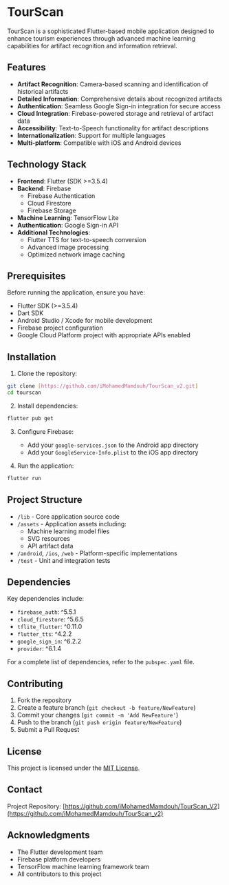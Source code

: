 # TourScan

TourScan is a sophisticated Flutter-based mobile application designed to enhance tourism experiences through advanced machine learning capabilities for artifact recognition and information retrieval.

## Features

- **Artifact Recognition**: Camera-based scanning and identification of historical artifacts
- **Detailed Information**: Comprehensive details about recognized artifacts
- **Authentication**: Seamless Google Sign-in integration for secure access
- **Cloud Integration**: Firebase-powered storage and retrieval of artifact data
- **Accessibility**: Text-to-Speech functionality for artifact descriptions
- **Internationalization**: Support for multiple languages
- **Multi-platform**: Compatible with iOS and Android devices

## Technology Stack

- **Frontend**: Flutter (SDK >=3.5.4)
- **Backend**: Firebase
  - Firebase Authentication
  - Cloud Firestore
  - Firebase Storage
- **Machine Learning**: TensorFlow Lite
- **Authentication**: Google Sign-in API
- **Additional Technologies**:
  - Flutter TTS for text-to-speech conversion
  - Advanced image processing
  - Optimized network image caching

## Prerequisites

Before running the application, ensure you have:

- Flutter SDK (>=3.5.4)
- Dart SDK
- Android Studio / Xcode for mobile development
- Firebase project configuration
- Google Cloud Platform project with appropriate APIs enabled

## Installation

1. Clone the repository:
```bash
git clone [https://github.com/iMohamedMamdouh/TourScan_v2.git]
cd tourscan
```

2. Install dependencies:
```bash
flutter pub get
```

3. Configure Firebase:
   - Add your `google-services.json` to the Android app directory
   - Add your `GoogleService-Info.plist` to the iOS app directory

4. Run the application:
```bash
flutter run
```

## Project Structure

- `/lib` - Core application source code
- `/assets` - Application assets including:
  - Machine learning model files
  - SVG resources
  - API artifact data
- `/android`, `/ios`, `/web` - Platform-specific implementations
- `/test` - Unit and integration tests

## Dependencies

Key dependencies include:
- `firebase_auth`: ^5.5.1
- `cloud_firestore`: ^5.6.5
- `tflite_flutter`: ^0.11.0
- `flutter_tts`: ^4.2.2
- `google_sign_in`: ^6.2.2
- `provider`: ^6.1.4

For a complete list of dependencies, refer to the `pubspec.yaml` file.

## Contributing

1. Fork the repository
2. Create a feature branch (`git checkout -b feature/NewFeature`)
3. Commit your changes (`git commit -m 'Add NewFeature'`)
4. Push to the branch (`git push origin feature/NewFeature`)
5. Submit a Pull Request

## License

This project is licensed under the [MIT License](LICENSE).

## Contact

Project Repository: [https://github.com/iMohamedMamdouh/TourScan_V2](https://github.com/iMohamedMamdouh/TourScan_v2)

## Acknowledgments

- The Flutter development team
- Firebase platform developers
- TensorFlow machine learning framework team
- All contributors to this project
